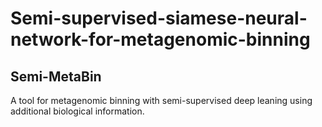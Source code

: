 # Semi-supervised-siamese-neural-network-for-metagenomic-binning

## Semi-MetaBin

A tool for metagenomic binning with semi-supervised deep leaning using additional biological information.

  